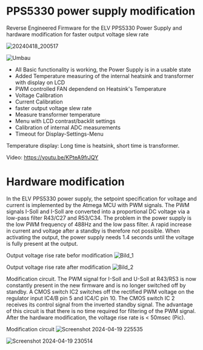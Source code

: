 # PPS5330 power supply modification
Reverse Engineered Firmware for the ELV PPS5330 Power Supply and hardware modification for faster output voltage slew rate

![20240418_200517](https://github.com/rolfdegen/PPS5330_PowerSupply_mod/assets/16689445/1e9c6e01-77a0-45ae-b5b4-699f695727ae)

![Umbau](https://github.com/rolfdegen/PPS5330_PowerSupply_mod/assets/16689445/06558d7d-171d-4dcb-a2f9-a04866291bf2)


* All Basic functionality is working, the Power Supply is in a usable state
* Added Temperature measuring of the internal heatsink and transformer with display on LCD
* PWM controlled FAN dependend on Heatsink's Temperature
* Voltage Calibration
* Current Calibration
* faster output voltage slew rate
* Measure transformer temperature
* Menu with LCD contrast/backlit settings
* Calibration of internal ADC measurements
* Timeout for Display-Settings-Menu

Temperature display: Long time is heatsink, short time is transformer.

Video: https://youtu.be/KPteA9frJQY

# Hardware modification
In the ELV PPS5330 power supply, the setpoint specification for voltage and current is implemented by the Atmega MCU with PWM signals. The PWM signals I-Soll and I-Soll are converted into a proportional DC voltage via a low-pass filter R43/C27 and R53/C34. The problem in the power supply is the low PWM frequency of 488Hz and the low pass filter. A rapid increase in current and voltage after a standby is therefore not possible. When activating the output, the power supply needs 1.4 seconds until the voltage is fully present at the output.

Output voltage rise rate befor modification
![Bild_1](https://github.com/rolfdegen/PPS5330_PowerSupply_mod/assets/16689445/4eb7f483-c800-4026-afd7-3867d3b0ba49)

Output voltage rise rate after modification
![Bild_2](https://github.com/rolfdegen/PPS5330_PowerSupply_mod/assets/16689445/7543e44e-1874-4d4a-b0e7-1bc3348c964e)

Modification circuit. The PWM signal for I-Soll and U-Soll at R43/R53 is now constantly present in the new firmware and is no longer switched off by standby. A CMOS switch IC2 switches off the rectified PWM voltage on the regulator input IC4/B pin 5 and IC4/C pin 10. The CMOS switch IC 2 receives its control signal from the inverted standby signal. The advantage of this circuit is that there is no time required for filtering of the PWM signal. After the hardware modification, the voltage rise rate is < 50msec (Pic).

Modification circuit
![Screenshot 2024-04-19 225535](https://github.com/rolfdegen/PPS5330_PowerSupply_mod/assets/16689445/c07e47ff-2ca1-4e27-b3c3-4703c8ddaa33)

![Screenshot 2024-04-19 230514](https://github.com/rolfdegen/PPS5330_PowerSupply_mod/assets/16689445/52f20a49-0b4a-4445-8b75-58de71420227)











  
